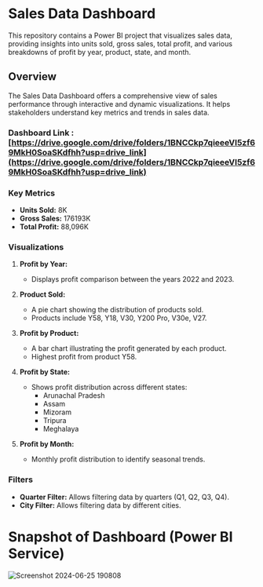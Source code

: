 # Sales Data Dashboard

This repository contains a Power BI project that visualizes sales data, providing insights into units sold, gross sales, total profit, and various breakdowns of profit by year, product, state, and month.

## Overview

The Sales Data Dashboard offers a comprehensive view of sales performance through interactive and dynamic visualizations. It helps stakeholders understand key metrics and trends in sales data.

### Dashboard Link : [https://drive.google.com/drive/folders/1BNCCkp7qieeeVI5zf69MkH0SoaSKdfhh?usp=drive_link](https://drive.google.com/drive/folders/1BNCCkp7qieeeVI5zf69MkH0SoaSKdfhh?usp=drive_link)

### Key Metrics

- **Units Sold:** 8K
- **Gross Sales:** 176193K
- **Total Profit:** 88,096K

### Visualizations

1. **Profit by Year:**
   - Displays profit comparison between the years 2022 and 2023.

2. **Product Sold:**
   - A pie chart showing the distribution of products sold.
   - Products include Y58, Y18, V30, Y200 Pro, V30e, V27.

3. **Profit by Product:**
   - A bar chart illustrating the profit generated by each product.
   - Highest profit from product Y58.

4. **Profit by State:**
   - Shows profit distribution across different states:
     - Arunachal Pradesh
     - Assam
     - Mizoram
     - Tripura
     - Meghalaya

5. **Profit by Month:**
   - Monthly profit distribution to identify seasonal trends.

### Filters

- **Quarter Filter:** Allows filtering data by quarters (Q1, Q2, Q3, Q4).
- **City Filter:** Allows filtering data by different cities.

# Snapshot of Dashboard (Power BI Service)
![Screenshot 2024-06-25 190808](https://github.com/Indranilsdas9/Sales-Data-PowerBi-Project/assets/172954123/62135ece-e664-4365-9be9-efdc6e8885f7)



